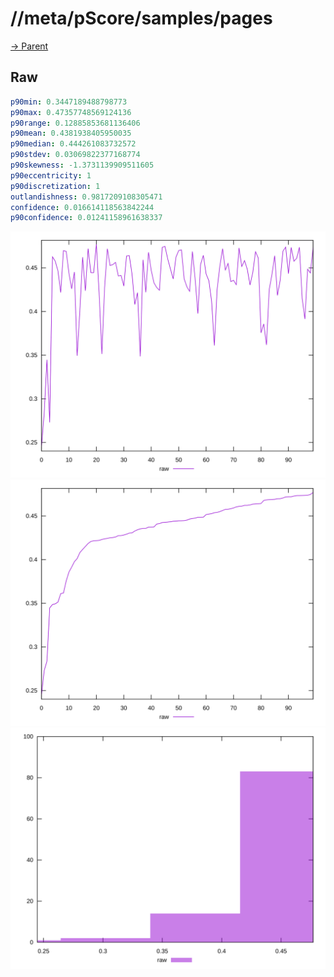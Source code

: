 
# //meta/pScore/samples/pages

[→ Parent](../..)


## Raw


```yaml
p90min: 0.3447189488798773
p90max: 0.47357748569124136
p90range: 0.12885853681136406
p90mean: 0.4381938405950035
p90median: 0.444261083732572
p90stdev: 0.03069822377168774
p90skewness: -1.3731139909511605
p90eccentricity: 1
p90discretization: 1
outlandishness: 0.9817209108305471
confidence: 0.016614118563842244
p90confidence: 0.01241158961638337

```

![PLOT: raw-values](./raw/values.svg)![PLOT: raw-sorted](./raw/sorted.svg)![PLOT: raw-histogram](./raw/histogram.svg)